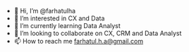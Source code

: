 - 👋 Hi, I’m @farhatulha
- 👀 I’m interested in CX and Data
- 🌱 I’m currently learning Data Analyst
- 💞️ I’m looking to collaborate on CX, CRM and Data Analyst
- 📫 How to reach me farhatul.h.a@gmail.com

<!---
farhatulha/farhatulha is a ✨ special ✨ repository because its `README.md` (this file) appears on your GitHub profile.
You can click the Preview link to take a look at your changes.
--->
